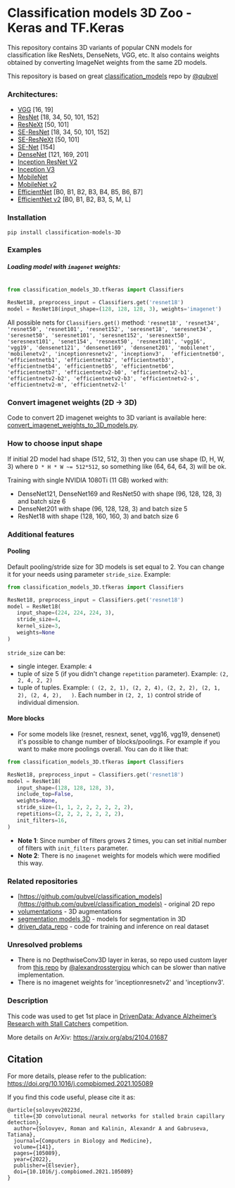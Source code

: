 # Classification models 3D Zoo - Keras and TF.Keras

This repository contains 3D variants of popular CNN models for classification like ResNets, DenseNets, VGG, etc. It also contains weights 
obtained by converting ImageNet weights from the same 2D models. 

This repository is based on great [classification_models](https://github.com/qubvel/classification_models) repo by [@qubvel](https://github.com/qubvel/)

### Architectures: 
- [VGG](https://arxiv.org/abs/1409.1556) [16, 19]
- [ResNet](https://arxiv.org/abs/1512.03385) [18, 34, 50, 101, 152]
- [ResNeXt](https://arxiv.org/abs/1611.05431) [50, 101]
- [SE-ResNet](https://arxiv.org/abs/1709.01507) [18, 34, 50, 101, 152]
- [SE-ResNeXt](https://arxiv.org/abs/1709.01507) [50, 101]
- [SE-Net](https://arxiv.org/abs/1709.01507) [154]
- [DenseNet](https://arxiv.org/abs/1608.06993) [121, 169, 201]
- [Inception ResNet V2](https://arxiv.org/abs/1602.07261)
- [Inception V3](http://arxiv.org/abs/1512.00567)
- [MobileNet](https://arxiv.org/pdf/1704.04861.pdf)
- [MobileNet v2](https://arxiv.org/abs/1801.04381)
- [EfficientNet](https://arxiv.org/abs/1905.11946) [B0, B1, B2, B3, B4, B5, B6, B7]
- [EfficientNet v2](https://arxiv.org/abs/2104.00298) [B0, B1, B2, B3, S, M, L]

### Installation 

`pip install classification-models-3D`

### Examples 

##### Loading model with `imagenet` weights:

```python

from classification_models_3D.tfkeras import Classifiers

ResNet18, preprocess_input = Classifiers.get('resnet18')
model = ResNet18(input_shape=(128, 128, 128, 3), weights='imagenet')
```

All possible nets for `Classifiers.get()` method: `'resnet18', 'resnet34', 'resnet50', 'resnet101', 'resnet152', 'seresnet18', 'seresnet34', 'seresnet50',
        'seresnet101', 'seresnet152', 'seresnext50', 'seresnext101', 'senet154', 'resnext50', 'resnext101',
        'vgg16', 'vgg19', 'densenet121', 'densenet169', 'densenet201', 'mobilenet', 'mobilenetv2',
        'inceptionresnetv2', 'inceptionv3',  'efficientnetb0', 'efficientnetb1', 'efficientnetb2', 'efficientnetb3',
        'efficientnetb4', 'efficientnetb5', 'efficientnetb6', 'efficientnetb7', 'efficientnetv2-b0',
        'efficientnetv2-b1', 'efficientnetv2-b2', 'efficientnetv2-b3', 'efficientnetv2-s', 'efficientnetv2-m',
        'efficientnetv2-l'`

### Convert imagenet weights (2D -> 3D)

Code to convert 2D imagenet weights to 3D variant is available here: [convert_imagenet_weights_to_3D_models.py](convert_imagenet_weights_to_3D_models.py). 

### How to choose input shape

If initial 2D model had shape (512, 512, 3) then you can use shape (D, H, W, 3) where `D * H * W ~= 512*512`, so something like
(64, 64, 64, 3) will be ok.

Training with single NVIDIA 1080Ti (11 GB) worked with:
* DenseNet121, DenseNet169 and ResNet50 with shape (96, 128, 128, 3) and batch size 6
* DenseNet201 with shape (96, 128, 128, 3) and batch size 5
* ResNet18 with shape (128, 160, 160, 3) and batch size 6

### Additional features

#### Pooling
Default pooling/stride size for 3D models is set equal to 2. You can change it for your needs using parameter 
 `stride_size`. Example:
 
 ```python
from classification_models_3D.tfkeras import Classifiers

ResNet18, preprocess_input = Classifiers.get('resnet18')
model = ResNet18(
    input_shape=(224, 224, 224, 3),
    stride_size=4,
    kernel_size=3, 
    weights=None
)
```

`stride_size` can be: 
- single integer. Example: `4`
- tuple of size 5 (if you didn't change `repetition` parameter). Example: `(2, 2, 4, 2, 2)`
- tuple of tuples. Example: `(
(2, 2, 1), (2, 2, 4), (2, 2, 2), (2, 1, 2), (2, 4, 2),  
)`. Each number in `(2, 2, 1)` control stride of individual dimension.

#### More blocks

* For some models like (resnet, resnext, senet, vgg16, vgg19, densenet) it's possible to change number of blocks/poolings. 
For example if you want to make more poolings overall. You can do it like that:

 ```python
from classification_models_3D.tfkeras import Classifiers

ResNet18, preprocess_input = Classifiers.get('resnet18')
model = ResNet18(
    input_shape=(128, 128, 128, 3),
    include_top=False,
    weights=None,
    stride_size=(1, 1, 2, 2, 2, 2, 2, 2),
    repetitions=(2, 2, 2, 2, 2, 2, 2),
    init_filters=16,
)
```

- **Note 1**: Since number of filters grows 2 times, you can set initial number of filters with `init_filters` parameter.
- **Note 2**: There is no `imagenet` weights for models which were modified this way. 

### Related repositories

 * [https://github.com/qubvel/classification_models](https://github.com/qubvel/classification_models) - original 2D repo
 * [volumentations](https://github.com/ZFTurbo/volumentations) - 3D augmentations
 * [segmentation models 3D](https://github.com/ZFTurbo/segmentation_models_3D) - models for segmentation in 3D
 * [driven_data_repo](https://github.com/ZFTurbo/DrivenData-Alzheimer-Research-1st-place-solution) - code for training and inference on real dataset
 
### Unresolved problems

* There is no DepthwiseConv3D layer in keras, so repo used custom layer from [this repo](https://github.com/alexandrosstergiou/keras-DepthwiseConv3D) by [@alexandrosstergiou]( https://github.com/alexandrosstergiou/keras-DepthwiseConv3D) which can be slower than native implementation. 
* There is no imagenet weights for 'inceptionresnetv2' and 'inceptionv3'.
 
### Description
 
This code was used to get 1st place in [DrivenData: Advance Alzheimer’s Research with Stall Catchers](https://www.drivendata.org/competitions/65/clog-loss-alzheimers-research/leaderboard/) competition.
 
More details on ArXiv: https://arxiv.org/abs/2104.01687

## Citation

For more details, please refer to the publication: https://doi.org/10.1016/j.compbiomed.2021.105089

If you find this code useful, please cite it as:
```
@article{solovyev20223d,
  title={3D convolutional neural networks for stalled brain capillary detection},
  author={Solovyev, Roman and Kalinin, Alexandr A and Gabruseva, Tatiana},
  journal={Computers in Biology and Medicine},
  volume={141},
  pages={105089},
  year={2022},
  publisher={Elsevier},
  doi={10.1016/j.compbiomed.2021.105089}
}
```

